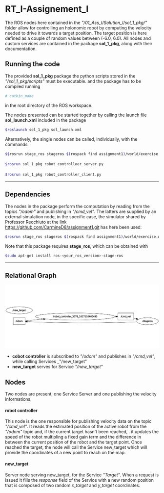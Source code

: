 # RT_I-Assignement_I

The ROS nodes here contained in the _"/01_Ass_I/Solution_I/sol_1_pkg/"_ folder allow for controlling an holonomic robot by computing the velocity needed to drive it towards a target position.
The target position is here defined as a couple of random values between (-6.0, 6.0).
All nodes and custom services are contained in the package **sol_1_pkg**, along with their documentation.

## Running the code

The provided **sol_1_pkg** package the python scripts stored in the _"/sol_1_pkg/scripts"_ must be executable. 
and the package has to be compiled running
 
```bash
# catkin_make
```
in the root directory of the ROS workspace.

The nodes presented can be started together by calling the launch file **sol_launch.xml** included in the package

```bash
$roslaunch sol_1_pkg sol_launch.xml
```

Alternatively, the single nodes can be called, individually, with the commands:

```bash
$$rosrun stage_ros stageros $(rospack find assignment1)/world/exercise.world

$rosrun sol_1_pkg robot_controlloer_server.py

$rosrun sol_1_pkg robot_controller_client.py
```

---------

## Dependencies

The nodes in the package perform the computation by reading from the topics _"/odom"_ and publishing in _"/cmd_vel"_.
The latters are supplied by an external simulation node, in the specific case, the simulator shared by Professor Recchiuto at the link https://github.com/CarmineD8/assignment1.git has here been used:

```bash
$rosrun stage_ros stageros $(rospack find assignment1)/world/exercise.world
```
Note that this package requires **stage_ros**, which can be obtained with
```bash
$sudo apt-get install ros-<your_ros_version>-stage-ros
```

---------

## Relational Graph

![relations between nodes and topics](Sol_1.png)
- **cobot controller** is subscribed to _"/odom"_ and publishes in _"/cmd_vel"_, while 
	calling Services _"/new_target"
- **new_target** serves for Service _"/new_target"_

## Nodes

Two nodes are present, one Service Server and one publishing the velocity informations.

#### robot controller

This node is the one responsible for publishing velocity data on the topic _"/cmd_vel"_.
It reads the estimated position of the active robot from the _"/odom"_ topic and, if the current target hasn't been reached, .
it updates the speed of the robot multipling a fixed gain term and the difference in between the current position of the robot and the target point.
Once reached the target, the node will call the Service new_target which will provide the coordinates of a new point to reach on the map.

#### new_target

Server node serving new_target, for the Service _"Target"_. When a request is issued 
it fills the _response_ field of the Service with a new random position that is composed of two random 
_x_target_ and _y_target_ coordinates.





